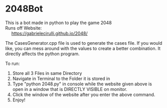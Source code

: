 # 2048Bot
This is a bot made in python to play the game 2048<br>
Runs off Website:<br>
&nbsp;&nbsp;&nbsp;&nbsp;&nbsp;https://gabrielecirulli.github.io/2048/

The CasesGenerator.cpp file is used to generate the cases file. If you would like, you can mess around with the values 
  to create a better combination. It directly affects the python program.
 
 To run:<br>
1. Store all 3 Files in same Directory<br>
2. Navigate in Terminal to the Folder it is stored in<br>
3. Type "python 2048.py" in console while the website given above is open in a window that is DIRECTLY VISIBLE on monitor.<br>
4. Click the window of the website after you enter the above command.<br>
5. Enjoy!<br>
